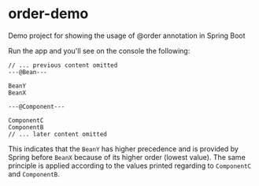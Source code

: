 # order-demo
Demo project for showing the usage of @order annotation in Spring Boot

Run the app and you'll see on the console the following:

```
// ... previous content omitted
---@Bean---

BeanY
BeanX

---@Component---

ComponentC
ComponentB
// ... later content omitted
```

This indicates that the `BeanY` has higher precedence and is provided by Spring before `BeanX` because of its higher order (lowest value).
The same principle is applied according to the values printed regarding to `ComponentC` and `ComponentB`.